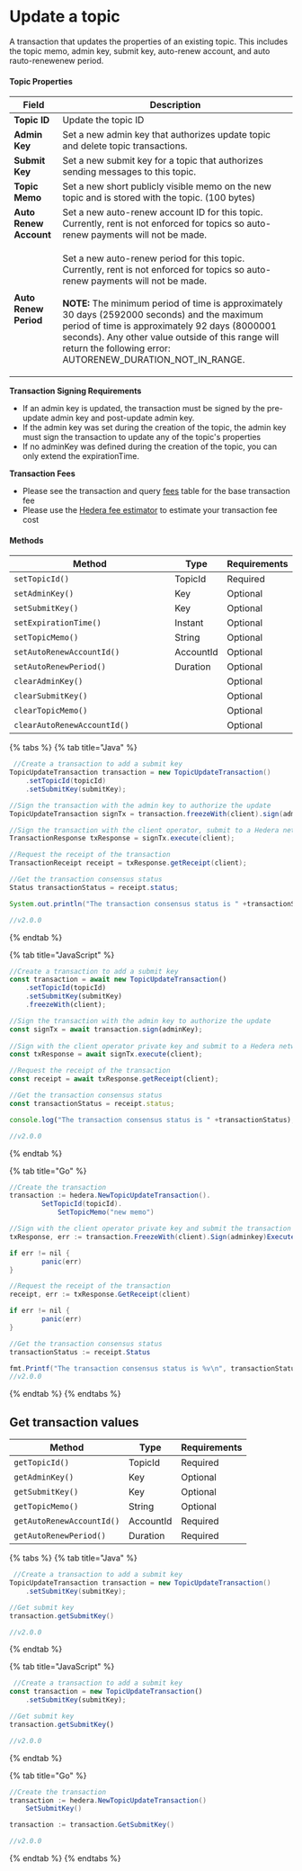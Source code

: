 # Update a topic

A transaction that updates the properties of an existing topic. This includes the topic memo, admin key, submit key, auto-renew account, and auto rauto-renewenew period.

#### Topic Properties

| Field                  | Description                                                                                                                                                                                                                                                                                                                                                                                                                   |
| ---------------------- | ----------------------------------------------------------------------------------------------------------------------------------------------------------------------------------------------------------------------------------------------------------------------------------------------------------------------------------------------------------------------------------------------------------------------------- |
| **Topic ID**           | Update the topic ID                                                                                                                                                                                                                                                                                                                                                                                                           |
| **Admin Key**          | Set a new admin key that authorizes update topic and delete topic transactions.                                                                                                                                                                                                                                                                                                                                               |
| **Submit Key**         | Set a new submit key for a topic that authorizes sending messages to this topic.                                                                                                                                                                                                                                                                                                                                              |
| **Topic Memo**         | Set a new short publicly visible memo on the new topic and is stored with the topic. (100 bytes)                                                                                                                                                                                                                                                                                                                              |
| **Auto Renew Account** | Set a new auto-renew account ID for this topic. Currently, rent is not enforced for topics so auto-renew payments will not be made.                                                                                                                                                                                                                                                                                           |
| **Auto Renew Period**  | <p>Set a new auto-renew period for this topic. Currently, rent is not enforced for topics so auto-renew payments will not be made.<br><br><strong>NOTE:</strong> The minimum period of time is approximately 30 days (2592000 seconds) and the maximum period of time is approximately 92 days (8000001 seconds). Any other value outside of this range will return the following error: AUTORENEW_DURATION_NOT_IN_RANGE.</p> |

**Transaction Signing Requirements**

* If an admin key is updated, the transaction must be signed by the pre-update admin key and post-update admin key.
* If the admin key was set during the creation of the topic, the admin key must sign the transaction to update any of the topic's properties
* If no adminKey was defined during the creation of the topic, you can only extend the expirationTime.

**Transaction Fees**

* Please see the transaction and query [fees](../../../networks/mainnet/fees/#transaction-and-query-fees) table for the base transaction fee
* Please use the [Hedera fee estimator](https://hedera.com/fees) to estimate your transaction fee cost

#### Methods

<table><thead><tr><th width="417.3333333333333">Method</th><th>Type</th><th>Requirements</th></tr></thead><tbody><tr><td><code>setTopicId()</code></td><td>TopicId</td><td>Required</td></tr><tr><td><code>setAdminKey()</code></td><td>Key</td><td>Optional</td></tr><tr><td><code>setSubmitKey()</code></td><td>Key</td><td>Optional</td></tr><tr><td><code>setExpirationTime()</code></td><td>Instant</td><td>Optional</td></tr><tr><td><code>setTopicMemo()</code></td><td>String</td><td>Optional</td></tr><tr><td><code>setAutoRenewAccountId()</code></td><td>AccountId</td><td>Optional</td></tr><tr><td><code>setAutoRenewPeriod()</code></td><td>Duration</td><td>Optional</td></tr><tr><td><code>clearAdminKey()</code></td><td></td><td>Optional</td></tr><tr><td><code>clearSubmitKey()</code></td><td></td><td>Optional</td></tr><tr><td><code>clearTopicMemo()</code></td><td></td><td>Optional</td></tr><tr><td><code>clearAutoRenewAccountId()</code></td><td></td><td>Optional</td></tr></tbody></table>

{% tabs %}
{% tab title="Java" %}
```java
 //Create a transaction to add a submit key
TopicUpdateTransaction transaction = new TopicUpdateTransaction()
    .setTopicId(topicId)
    .setSubmitKey(submitKey);

//Sign the transaction with the admin key to authorize the update
TopicUpdateTransaction signTx = transaction.freezeWith(client).sign(adminKey);

//Sign the transaction with the client operator, submit to a Hedera network, get the transaction ID
TransactionResponse txResponse = signTx.execute(client);

//Request the receipt of the transaction
TransactionReceipt receipt = txResponse.getReceipt(client);

//Get the transaction consensus status
Status transactionStatus = receipt.status;

System.out.println("The transaction consensus status is " +transactionStatus);

//v2.0.0
```
{% endtab %}

{% tab title="JavaScript" %}
```javascript
//Create a transaction to add a submit key
const transaction = await new TopicUpdateTransaction()
    .setTopicId(topicId)
    .setSubmitKey(submitKey)
    .freezeWith(client);

//Sign the transaction with the admin key to authorize the update
const signTx = await transaction.sign(adminKey);
    
//Sign with the client operator private key and submit to a Hedera network
const txResponse = await signTx.execute(client);

//Request the receipt of the transaction
const receipt = await txResponse.getReceipt(client);

//Get the transaction consensus status
const transactionStatus = receipt.status;

console.log("The transaction consensus status is " +transactionStatus);

//v2.0.0
```
{% endtab %}

{% tab title="Go" %}
```java
//Create the transaction
transaction := hedera.NewTopicUpdateTransaction().
		SetTopicId(topicId).
    		SetTopicMemo("new memo")

//Sign with the client operator private key and submit the transaction to a Hedera network
txResponse, err := transaction.FreezeWith(client).Sign(adminkey)Execute(client)

if err != nil {
		panic(err)
}

//Request the receipt of the transaction
receipt, err := txResponse.GetReceipt(client)

if err != nil {
		panic(err)
}

//Get the transaction consensus status
transactionStatus := receipt.Status

fmt.Printf("The transaction consensus status is %v\n", transactionStatus)
//v2.0.0
```
{% endtab %}
{% endtabs %}

## Get transaction values

| Method                    | Type      | Requirements |
| ------------------------- | --------- | ------------ |
| `getTopicId()`            | TopicId   | Required     |
| `getAdminKey()`           | Key       | Optional     |
| `getSubmitKey()`          | Key       | Optional     |
| `getTopicMemo()`          | String    | Optional     |
| `getAutoRenewAccountId()` | AccountId | Required     |
| `getAutoRenewPeriod()`    | Duration  | Required     |

{% tabs %}
{% tab title="Java" %}
```java
 //Create a transaction to add a submit key
TopicUpdateTransaction transaction = new TopicUpdateTransaction()
    .setSubmitKey(submitKey);

//Get submit key
transaction.getSubmitKey()

//v2.0.0
```
{% endtab %}

{% tab title="JavaScript" %}
```javascript
 //Create a transaction to add a submit key
const transaction = new TopicUpdateTransaction()
    .setSubmitKey(submitKey);

//Get submit key
transaction.getSubmitKey()

//v2.0.0
```
{% endtab %}

{% tab title="Go" %}
```java
//Create the transaction
transaction := hedera.NewTopicUpdateTransaction()
    SetSubmitKey()

transaction := transaction.GetSubmitKey()

//v2.0.0
```
{% endtab %}
{% endtabs %}

